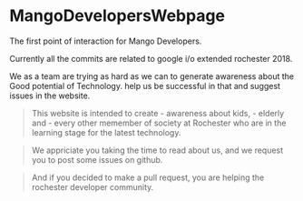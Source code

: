 # MangoDevelopersWebpage
The first point of interaction for Mango Developers.

Currently all the commits are related to google i/o extended rochester 2018.

We as a team are trying as hard as we can to generate awareness about the Good potential of Technology.
help us be successful in that and suggest issues in the website.

 > This website is intended to create - awareness about kids, - elderly and - every other memember of society at Rochester who are in the learning stage for the latest technology.


 > We appriciate you taking the time to read about us, and we request you to post some issues on github.

 > And if you decided to make a pull request, you are helping the rochester developer community.

